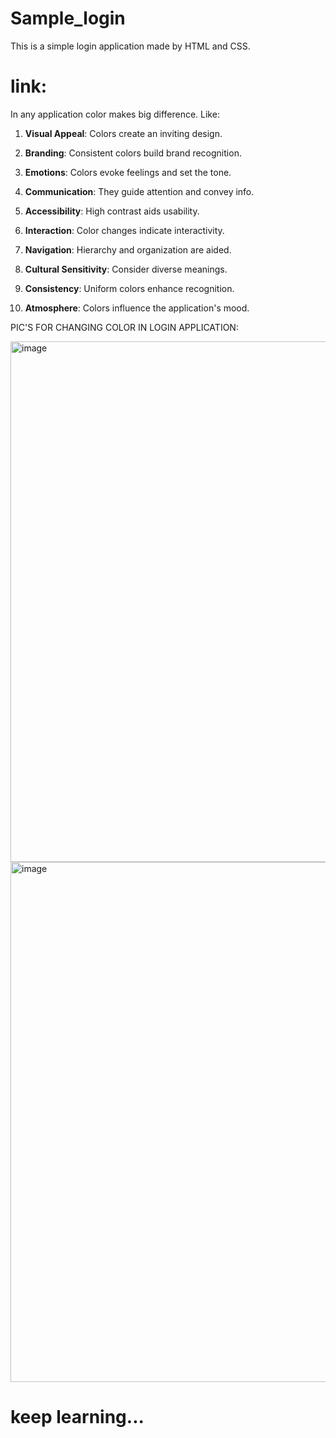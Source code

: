 # Sample_login
This is a simple login application made by HTML and CSS.
# link: 

In any application color makes big difference. Like:

1. **Visual Appeal**:  Colors create an inviting design.

2. **Branding**:  Consistent colors build brand recognition.

3. **Emotions**:  Colors evoke feelings and set the tone.

4. **Communication**:  They guide attention and convey info.

5. **Accessibility**:  High contrast aids usability.

6. **Interaction**:  Color changes indicate interactivity.

7. **Navigation**:  Hierarchy and organization are aided.

8. **Cultural Sensitivity**:  Consider diverse meanings.

9. **Consistency**:  Uniform colors enhance recognition.

10. **Atmosphere**:  Colors influence the application's mood.

PIC'S FOR CHANGING COLOR IN LOGIN APPLICATION:


<img width="833" alt="image" src="https://github.com/Hareesh061/Sample_login/assets/90563881/756da2a2-dd41-4728-9992-856e446b1b38">



<img width="832" alt="image" src="https://github.com/Hareesh061/Sample_login/assets/90563881/d86bb8c6-214d-40f7-898a-8dc0f863a3e7">






# keep learning...
